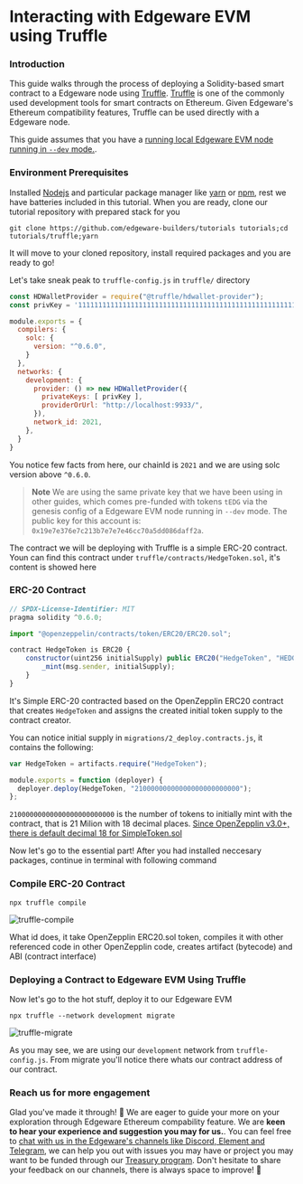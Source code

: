 # Interacting with Edgeware EVM using Truffle

### Introduction

This guide walks through the process of deploying a Solidity-based smart contract to a Edgeware node using [Truffle](https://www.trufflesuite.com/docs). [Truffle](https://www.trufflesuite.com/docs) is one of the commonly used development tools for smart contracts on Ethereum. Given Edgeware's Ethereum compatibility features, Truffle can be used directly with a Edgeware node.

This guide assumes that you have a [running local Edgeware EVM node running in `--dev` mode.](4/setting-up-a-local-node.md). 

### Environment Prerequisites

Installed [Nodejs](https://nodejs.org/en/) and particular package manager like [yarn](https://classic.yarnpkg.com/en/docs/install/#mac-stable) or [npm](https://www.npmjs.com/get-npm), rest we have batteries included in this tutorial. 
When you are ready, clone our tutorial repository with prepared stack for you

```shell
git clone https://github.com/edgeware-builders/tutorials tutorials;cd tutorials/truffle;yarn

```
It will move to your cloned repository, install required packages and you are ready to go!

Let's take sneak peak to `truffle-config.js` in `truffle/` directory

```javascript
const HDWalletProvider = require("@truffle/hdwallet-provider");
const privKey = '1111111111111111111111111111111111111111111111111111111111111111';

module.exports = {
  compilers: {
    solc: {
      version: "^0.6.0",
    }
  },
  networks: {
    development: {
      provider: () => new HDWalletProvider({
        privateKeys: [ privKey ],
        providerOrUrl: "http://localhost:9933/",
      }),
      network_id: 2021,
    },
  } 
}
```
You notice few facts from here, our chainId is `2021` and we are using solc version above `^0.6.0`.

> **Note** We are using the same private key that we have been using in other guides, which comes pre-funded with tokens `tEDG` via the genesis config of a Edgeware EVM node running in `--dev` mode. The public key for this account is: `0x19e7e376e7c213b7e7e7e46cc70a5dd086daff2a`.

The contract we will be deploying with Truffle is a simple ERC-20 contract. Youn can find this contract under `truffle/contracts/HedgeToken.sol`, it's content is showed here

### ERC-20 Contract 

```javascript
// SPDX-License-Identifier: MIT
pragma solidity ^0.6.0;

import "@openzeppelin/contracts/token/ERC20/ERC20.sol";

contract HedgeToken is ERC20 {
    constructor(uint256 initialSupply) public ERC20("HedgeToken", "HEDGE") {
        _mint(msg.sender, initialSupply);
    }
}
```

It's Simple ERC-20 contracted based on the OpenZepplin ERC20 contract that creates `HedgeToken` and assigns the created initial token supply to the contract creator.

You can notice initial supply in `migrations/2_deploy.contracts.js`, it contains the following:

```javascript
var HedgeToken = artifacts.require("HedgeToken");

module.exports = function (deployer) {
  deployer.deploy(HedgeToken, "21000000000000000000000000");
};
```

`21000000000000000000000000` is the number of tokens to initially mint with the contract, that is 21 Milion with 18 decimal places. [Since OpenZepplin v3.0+, there is default decimal 18 for SimpleToken.sol](https://docs.openzeppelin.com/contracts/3.x/api/token/erc20#ERC20-_setupDecimals-uint8-)

Now let's go to the essential part! After you had installed neccesary packages, continue in terminal with following command

### Compile ERC-20 Contract
```
npx truffle compile
```
![truffle-compile](assets/truffle-compile.png)

What id does, it take OpenZepplin ERC20.sol token, compiles it with other referenced code in other OpenZepplin code, creates artifact (bytecode) and ABI (contract interface)

### Deploying a Contract to Edgeware EVM Using Truffle

Now let's go to the hot stuff, deploy it to our Edgeware EVM

```
npx truffle --network development migrate
```
![truffle-migrate](assets/truffle-migrate.png)

As you may see, we are using our `development` network from `truffle-config.js`. From migrate you'll notice there whats our contract address of our contract.

### Reach us for more engagement

Glad you've made it through! 🥰 We are eager to guide your more on your exploration through Edgeware Ethereum compability feature. We are **keen to hear your experience and suggestion you may for us.**. You can feel free to [chat with us in the Edgeware's channels like Discord, Element and Telegram](https://linktr.ee/edg_developers), we can help you out with issues you may have or project you may want to be funded through our [Treasury program](https://docs.edgewa.re/edgeware-runtime/treasury). Don't hesitate to share your feedback on our channels, there is always space to improve! 🙌
